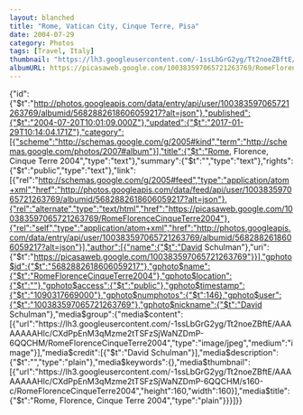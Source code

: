 ```yaml
---
layout: blanched
title: "Rome, Vatican City, Cinque Terre, Pisa"
date: 2004-07-29
category: Photos
tags: [Travel, Italy]
thumbnail: "https://lh3.googleusercontent.com/-1ssLbGrG2yg/Tt2noeZBftE/AAAAAAAAHlc/CXdPpEnM3qMzme2tTSFzSjWaNZDmP-6QQCHM/5682882618606059217"
albumURL: https://picasaweb.google.com/100383597065721263769/RomeFlorenceCinqueTerre2004
---
```


{"id":{"$t":"http://photos.googleapis.com/data/entry/api/user/100383597065721263769/albumid/5682882618606059217?alt=json"},"published":{"$t":"2004-07-20T10:01:09.000Z"},"updated":{"$t":"2017-01-29T10:14:04.171Z"},"category":[{"scheme":"http://schemas.google.com/g/2005#kind","term":"http://schemas.google.com/photos/2007#album"}],"title":{"$t":"Rome, Florence, Cinque Terre 2004","type":"text"},"summary":{"$t":"","type":"text"},"rights":{"$t":"public","type":"text"},"link":[{"rel":"http://schemas.google.com/g/2005#feed","type":"application/atom+xml","href":"http://photos.googleapis.com/data/feed/api/user/100383597065721263769/albumid/5682882618606059217?alt=json"},{"rel":"alternate","type":"text/html","href":"https://picasaweb.google.com/100383597065721263769/RomeFlorenceCinqueTerre2004"},{"rel":"self","type":"application/atom+xml","href":"http://photos.googleapis.com/data/entry/api/user/100383597065721263769/albumid/5682882618606059217?alt=json"}],"author":[{"name":{"$t":"David Schulman"},"uri":{"$t":"https://picasaweb.google.com/100383597065721263769"}}],"gphoto$id":{"$t":"5682882618606059217"},"gphoto$name":{"$t":"RomeFlorenceCinqueTerre2004"},"gphoto$location":{"$t":""},"gphoto$access":{"$t":"public"},"gphoto$timestamp":{"$t":"1090317669000"},"gphoto$numphotos":{"$t":146},"gphoto$user":{"$t":"100383597065721263769"},"gphoto$nickname":{"$t":"David Schulman"},"media$group":{"media$content":[{"url":"https://lh3.googleusercontent.com/-1ssLbGrG2yg/Tt2noeZBftE/AAAAAAAAHlc/CXdPpEnM3qMzme2tTSFzSjWaNZDmP-6QQCHM/RomeFlorenceCinqueTerre2004","type":"image/jpeg","medium":"image"}],"media$credit":[{"$t":"David Schulman"}],"media$description":{"$t":"","type":"plain"},"media$keywords":{},"media$thumbnail":[{"url":"https://lh3.googleusercontent.com/-1ssLbGrG2yg/Tt2noeZBftE/AAAAAAAAHlc/CXdPpEnM3qMzme2tTSFzSjWaNZDmP-6QQCHM/s160-c/RomeFlorenceCinqueTerre2004","height":160,"width":160}],"media$title":{"$t":"Rome, Florence, Cinque Terre 2004","type":"plain"}}}]}}
